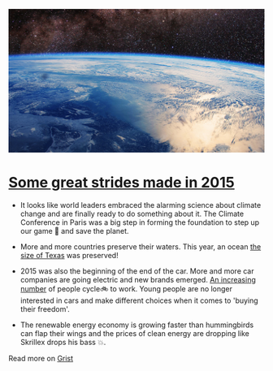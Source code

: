 ![earth](2016-01-02-29-earth.jpg)

# [Some great strides made in 2015](http://grist.org/climate-energy/heres-the-good-news-about-earth-from-this-year/)

* It looks like world leaders embraced the alarming science about climate change and are finally ready to do something about it. The Climate Conference in Paris was a big step in forming the foundation to step up our game 💪 and save the planet.

* More and more countries preserve their waters. This year, an ocean [the size of Texas](http://bit.ly/1Tvi7bd) was preserved!

* 2015 was also the beginning of the end of the car. More and more car companies are going electric and new brands emerged. [An increasing number](http://www.bikeleague.org/commutingdata) of people cycle🚲 to work. Young people are no longer interested in cars and make different choices when it comes to 'buying their freedom'.

* The renewable energy economy is growing faster than hummingbirds can flap their wings and the prices of clean energy are dropping like Skrillex drops his bass 💥.

Read more on [Grist](http://grist.org/climate-energy/heres-the-good-news-about-earth-from-this-year/)
